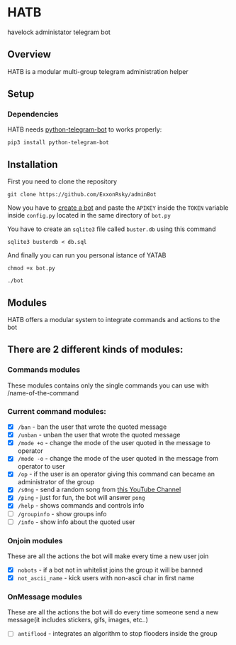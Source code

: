 # HATB
havelock administator telegram bot

## Overview
HATB is a modular multi-group telegram administration helper

## Setup
### Dependencies
HATB needs [python-telegram-bot](https://github.com/python-telegram-bot/python-telegram-bot) to works properly:

`pip3 install python-telegram-bot`

## Installation
First you need to clone the repository

`git clone https://github.com/ExxonRsky/adminBot`

Now you have to [create a bot](https://core.telegram.org/bots#creating-a-new-bot) and paste the `APIKEY` inside the `TOKEN` variable inside `config.py` located in the same directory of `bot.py`

You have to create an `sqlite3` file called `buster.db` using this command

`sqlite3 busterdb < db.sql`

And finally you can run you personal istance of YATAB

`chmod +x bot.py`

`./bot`

## Modules
HATB offers a modular system to integrate commands and actions to the bot

## There are 2 different kinds of modules:

### Commands modules
These modules contains only the single commands you can use with /name-of-the-command

### Current command modules:

- [x] `/ban` -  ban the user that wrote the quoted message
- [x] `/unban` - unban the user that wrote the quoted message
- [x] `/mode +o` - change the mode of the user quoted in the message to operator
- [x] `/mode -o` - change the mode of the user quoted in the message from operator to user
- [x] `/op` - if the user is an operator giving this command can became an administrator of the group
- [x] `/s0ng` - send a random song from [this YouTube Channel](https://www.youtube.com/user/bl4ckh4ts0ngs/)
- [x] `/ping` - just for fun, the bot will answer `pong`
- [x] `/help` - shows commands and controls info
- [ ] `/groupinfo` - show groups info
- [ ] `/info` - show info about the quoted user
 
### Onjoin modules
These are all the actions the bot will make every time a new user join

- [x] `nobots` - if a bot not in whitelist joins the group it will be banned
- [x] `not_ascii_name` - kick users with non-ascii char in first name
 
### OnMessage modules
These are all the actions the bot will do every time someone send a new message(it includes stickers, gifs, images, etc..)

- [ ] `antiflood` - integrates an algorithm to stop flooders inside the group
